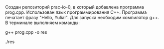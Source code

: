 Создан репозиторий prac-io-0, в который добавлена программа prog.cpp.
Использован язык программирования С++. Программа печатает фразу "Hello, Yulia!". Для запуска необходим компилятор g++.
В терминале выполняем команды:

g++ prog.cpp -o res

./res
